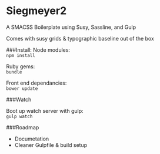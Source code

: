 Siegmeyer2
==========

A SMACSS Boilerplate using Susy, Sassline, and Gulp

Comes with susy grids & typographic baseline out of the box

###Install:
Node modules:     
```npm install```

Ruby gems:      
```bundle```

Front end dependancies:     
```bower update```

###Watch

Boot up watch server with gulp:     
```gulp watch``` 

###Roadmap

- Documetation
- Cleaner Gulpfile & build setup
